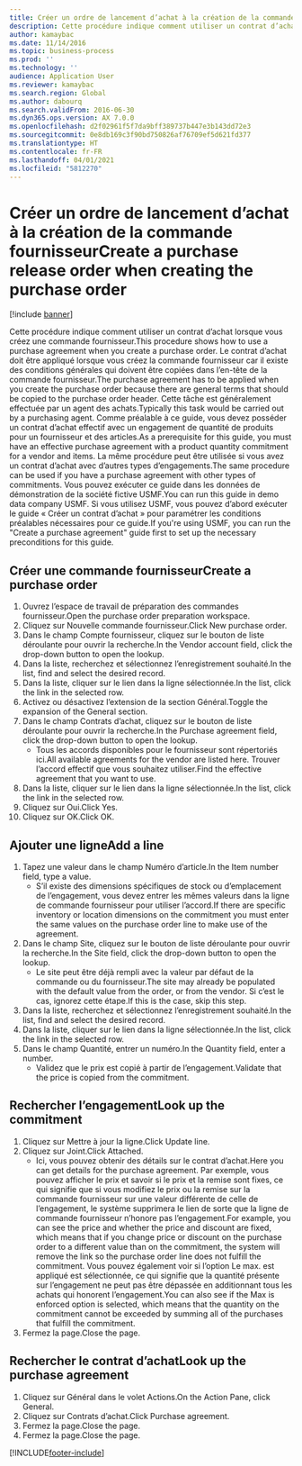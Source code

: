 ```yaml
---
title: Créer un ordre de lancement d’achat à la création de la commande fournisseur
description: Cette procédure indique comment utiliser un contrat d’achat lorsque vous créez une commande fournisseur.
author: kamaybac
ms.date: 11/14/2016
ms.topic: business-process
ms.prod: ''
ms.technology: ''
audience: Application User
ms.reviewer: kamaybac
ms.search.region: Global
ms.author: dabourq
ms.search.validFrom: 2016-06-30
ms.dyn365.ops.version: AX 7.0.0
ms.openlocfilehash: d2f02961f5f7da9bff389737b447e3b143dd72e3
ms.sourcegitcommit: 0e8db169c3f90bd750826af76709ef5d621fd377
ms.translationtype: HT
ms.contentlocale: fr-FR
ms.lasthandoff: 04/01/2021
ms.locfileid: "5812270"
---
```

# <a name="create-a-purchase-release-order-when-creating-the-purchase-order"></a><span data-ttu-id="684dc-103">Créer un ordre de lancement d’achat à la création de la commande fournisseur</span><span class="sxs-lookup"><span data-stu-id="684dc-103">Create a purchase release order when creating the purchase order</span></span>

[!include [banner](../../includes/banner.md)]

<span data-ttu-id="684dc-104">Cette procédure indique comment utiliser un contrat d’achat lorsque vous créez une commande fournisseur.</span><span class="sxs-lookup"><span data-stu-id="684dc-104">This procedure shows how to use a purchase agreement when you create a purchase order.</span></span> <span data-ttu-id="684dc-105">Le contrat d’achat doit être appliqué lorsque vous créez la commande fournisseur car il existe des conditions générales qui doivent être copiées dans l’en-tête de la commande fournisseur.</span><span class="sxs-lookup"><span data-stu-id="684dc-105">The purchase agreement has to be applied when you create the purchase order because there are general terms that should be copied to the purchase order header.</span></span> <span data-ttu-id="684dc-106">Cette tâche est généralement effectuée par un agent des achats.</span><span class="sxs-lookup"><span data-stu-id="684dc-106">Typically this task would be carried out by a purchasing agent.</span></span> <span data-ttu-id="684dc-107">Comme préalable à ce guide, vous devez posséder un contrat d’achat effectif avec un engagement de quantité de produits pour un fournisseur et des articles.</span><span class="sxs-lookup"><span data-stu-id="684dc-107">As a prerequisite for this guide, you must have an effective purchase agreement with a product quantity commitment for a vendor and items.</span></span> <span data-ttu-id="684dc-108">La même procédure peut être utilisée si vous avez un contrat d’achat avec d’autres types d’engagements.</span><span class="sxs-lookup"><span data-stu-id="684dc-108">The same procedure can be used if you have a purchase agreement with other types of commitments.</span></span> <span data-ttu-id="684dc-109">Vous pouvez exécuter ce guide dans les données de démonstration de la société fictive USMF.</span><span class="sxs-lookup"><span data-stu-id="684dc-109">You can run this guide in demo data company USMF.</span></span> <span data-ttu-id="684dc-110">Si vous utilisez USMF, vous pouvez d’abord exécuter le guide « Créer un contrat d’achat » pour paramétrer les conditions préalables nécessaires pour ce guide.</span><span class="sxs-lookup"><span data-stu-id="684dc-110">If you're using USMF, you can run the "Create a purchase agreement" guide first to set up the necessary preconditions for this guide.</span></span>


## <a name="create-a-purchase-order"></a><span data-ttu-id="684dc-111">Créer une commande fournisseur</span><span class="sxs-lookup"><span data-stu-id="684dc-111">Create a purchase order</span></span>
1. <span data-ttu-id="684dc-112">Ouvrez l’espace de travail de préparation des commandes fournisseur.</span><span class="sxs-lookup"><span data-stu-id="684dc-112">Open the purchase order preparation workspace.</span></span>
2. <span data-ttu-id="684dc-113">Cliquez sur Nouvelle commande fournisseur.</span><span class="sxs-lookup"><span data-stu-id="684dc-113">Click New purchase order.</span></span>
3. <span data-ttu-id="684dc-114">Dans le champ Compte fournisseur, cliquez sur le bouton de liste déroulante pour ouvrir la recherche.</span><span class="sxs-lookup"><span data-stu-id="684dc-114">In the Vendor account field, click the drop-down button to open the lookup.</span></span>
4. <span data-ttu-id="684dc-115">Dans la liste, recherchez et sélectionnez l’enregistrement souhaité.</span><span class="sxs-lookup"><span data-stu-id="684dc-115">In the list, find and select the desired record.</span></span>
5. <span data-ttu-id="684dc-116">Dans la liste, cliquer sur le lien dans la ligne sélectionnée.</span><span class="sxs-lookup"><span data-stu-id="684dc-116">In the list, click the link in the selected row.</span></span>
6. <span data-ttu-id="684dc-117">Activez ou désactivez l’extension de la section Général.</span><span class="sxs-lookup"><span data-stu-id="684dc-117">Toggle the expansion of the General section.</span></span>
7. <span data-ttu-id="684dc-118">Dans le champ Contrats d’achat, cliquez sur le bouton de liste déroulante pour ouvrir la recherche.</span><span class="sxs-lookup"><span data-stu-id="684dc-118">In the Purchase agreement field, click the drop-down button to open the lookup.</span></span>
    * <span data-ttu-id="684dc-119">Tous les accords disponibles pour le fournisseur sont répertoriés ici.</span><span class="sxs-lookup"><span data-stu-id="684dc-119">All available agreements for the vendor are listed here.</span></span> <span data-ttu-id="684dc-120">Trouver l’accord effectif que vous souhaitez utiliser.</span><span class="sxs-lookup"><span data-stu-id="684dc-120">Find the effective agreement that you want to use.</span></span>  
8. <span data-ttu-id="684dc-121">Dans la liste, cliquer sur le lien dans la ligne sélectionnée.</span><span class="sxs-lookup"><span data-stu-id="684dc-121">In the list, click the link in the selected row.</span></span>
9. <span data-ttu-id="684dc-122">Cliquez sur Oui.</span><span class="sxs-lookup"><span data-stu-id="684dc-122">Click Yes.</span></span>
10. <span data-ttu-id="684dc-123">Cliquez sur OK.</span><span class="sxs-lookup"><span data-stu-id="684dc-123">Click OK.</span></span>

## <a name="add-a-line"></a><span data-ttu-id="684dc-124">Ajouter une ligne</span><span class="sxs-lookup"><span data-stu-id="684dc-124">Add a line</span></span>
1. <span data-ttu-id="684dc-125">Tapez une valeur dans le champ Numéro d’article.</span><span class="sxs-lookup"><span data-stu-id="684dc-125">In the Item number field, type a value.</span></span>
    * <span data-ttu-id="684dc-126">S’il existe des dimensions spécifiques de stock ou d’emplacement de l’engagement, vous devez entrer les mêmes valeurs dans la ligne de commande fournisseur pour utiliser l’accord.</span><span class="sxs-lookup"><span data-stu-id="684dc-126">If there are specific inventory or location dimensions on the commitment you must enter the same values on the purchase order line to make use of the agreement.</span></span>  
2. <span data-ttu-id="684dc-127">Dans le champ Site, cliquez sur le bouton de liste déroulante pour ouvrir la recherche.</span><span class="sxs-lookup"><span data-stu-id="684dc-127">In the Site field, click the drop-down button to open the lookup.</span></span>
    * <span data-ttu-id="684dc-128">Le site peut être déjà rempli avec la valeur par défaut de la commande ou du fournisseur.</span><span class="sxs-lookup"><span data-stu-id="684dc-128">The site may already be populated with the default value from the order, or from the vendor.</span></span> <span data-ttu-id="684dc-129">Si c’est le cas, ignorez cette étape.</span><span class="sxs-lookup"><span data-stu-id="684dc-129">If this is the case, skip this step.</span></span>  
3. <span data-ttu-id="684dc-130">Dans la liste, recherchez et sélectionnez l’enregistrement souhaité.</span><span class="sxs-lookup"><span data-stu-id="684dc-130">In the list, find and select the desired record.</span></span>
4. <span data-ttu-id="684dc-131">Dans la liste, cliquer sur le lien dans la ligne sélectionnée.</span><span class="sxs-lookup"><span data-stu-id="684dc-131">In the list, click the link in the selected row.</span></span>
5. <span data-ttu-id="684dc-132">Dans le champ Quantité, entrer un numéro.</span><span class="sxs-lookup"><span data-stu-id="684dc-132">In the Quantity field, enter a number.</span></span>
    * <span data-ttu-id="684dc-133">Validez que le prix est copié à partir de l’engagement.</span><span class="sxs-lookup"><span data-stu-id="684dc-133">Validate that the price is copied from the commitment.</span></span>  

## <a name="look-up-the-commitment"></a><span data-ttu-id="684dc-134">Rechercher l’engagement</span><span class="sxs-lookup"><span data-stu-id="684dc-134">Look up the commitment</span></span>
1. <span data-ttu-id="684dc-135">Cliquez sur Mettre à jour la ligne.</span><span class="sxs-lookup"><span data-stu-id="684dc-135">Click Update line.</span></span>
2. <span data-ttu-id="684dc-136">Cliquez sur Joint.</span><span class="sxs-lookup"><span data-stu-id="684dc-136">Click Attached.</span></span>
    * <span data-ttu-id="684dc-137">Ici, vous pouvez obtenir des détails sur le contrat d’achat.</span><span class="sxs-lookup"><span data-stu-id="684dc-137">Here you can get details for the purchase agreement.</span></span> <span data-ttu-id="684dc-138">Par exemple, vous pouvez afficher le prix et savoir si le prix et la remise sont fixes, ce qui signifie que si vous modifiez le prix ou la remise sur la commande fournisseur sur une valeur différente de celle de l’engagement, le système supprimera le lien de sorte que la ligne de commande fournisseur n’honore pas l’engagement.</span><span class="sxs-lookup"><span data-stu-id="684dc-138">For example, you can see the price and whether the price and discount are fixed, which means that if you change price or discount on the purchase order to a different value than on the commitment, the system will remove the link so the purchase order line does not fulfill the commitment.</span></span> <span data-ttu-id="684dc-139">Vous pouvez également voir si l’option Le max. est appliqué est sélectionnée, ce qui signifie que la quantité présente sur l’engagement ne peut pas être dépassée en additionnant tous les achats qui honorent l’engagement.</span><span class="sxs-lookup"><span data-stu-id="684dc-139">You can also see if the Max is enforced option is selected, which means that the quantity on the commitment cannot be exceeded by summing all of the purchases that fulfill the commitment.</span></span>  
3. <span data-ttu-id="684dc-140">Fermez la page.</span><span class="sxs-lookup"><span data-stu-id="684dc-140">Close the page.</span></span>

## <a name="look-up-the-purchase-agreement"></a><span data-ttu-id="684dc-141">Rechercher le contrat d’achat</span><span class="sxs-lookup"><span data-stu-id="684dc-141">Look up the purchase agreement</span></span>
1. <span data-ttu-id="684dc-142">Cliquez sur Général dans le volet Actions.</span><span class="sxs-lookup"><span data-stu-id="684dc-142">On the Action Pane, click General.</span></span>
2. <span data-ttu-id="684dc-143">Cliquez sur Contrats d’achat.</span><span class="sxs-lookup"><span data-stu-id="684dc-143">Click Purchase agreement.</span></span>
3. <span data-ttu-id="684dc-144">Fermez la page.</span><span class="sxs-lookup"><span data-stu-id="684dc-144">Close the page.</span></span>
4. <span data-ttu-id="684dc-145">Fermez la page.</span><span class="sxs-lookup"><span data-stu-id="684dc-145">Close the page.</span></span>



[!INCLUDE[footer-include](../../../includes/footer-banner.md)]